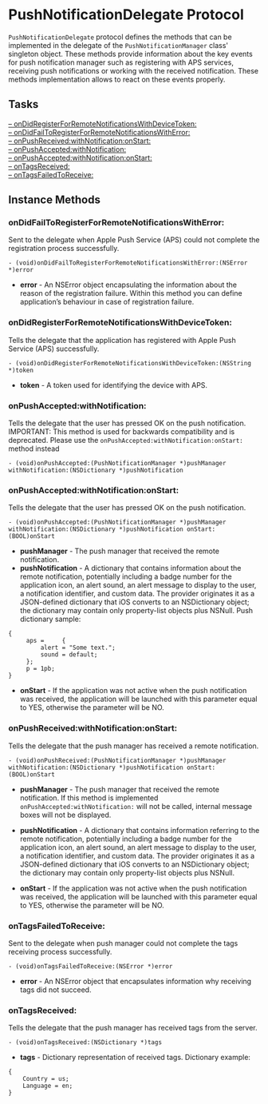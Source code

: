 # PushNotificationDelegate Protocol #

`PushNotificationDelegate` protocol defines the methods that can be implemented in the delegate of the `PushNotificationManager` class' singleton object. These methods provide information about the key events for push notification manager such as registering with APS services, receiving push notifications or working with the received notification. These methods implementation allows to react on these events properly.

## Tasks
[– onDidRegisterForRemoteNotificationsWithDeviceToken:](#ondidregisterforremotenotificationswithdevicetoken)  
[– onDidFailToRegisterForRemoteNotificationsWithError:](#ondidfailtoregisterforremotenotificationswitherror)  
[– onPushReceived:withNotification:onStart:](#onpushreceivedwithnotificationonstart)  
[– onPushAccepted:withNotification:](#onpushacceptedwithnotification)  
[– onPushAccepted:withNotification:onStart:](#onpushacceptedwithnotificationonstart)  
[– onTagsReceived:](#ontagsreceived)  
[– onTagsFailedToReceive:](#ontagsfailedtoreceive)  


## Instance Methods

### onDidFailToRegisterForRemoteNotificationsWithError:

Sent to the delegate when Apple Push Service (APS) could not complete the registration process successfully.

```objc
- (void)onDidFailToRegisterForRemoteNotificationsWithError:(NSError *)error
```

* **error** - An NSError object encapsulating the information about the reason of the registration failure. Within this method you can define application’s behaviour in case of registration failure.


### onDidRegisterForRemoteNotificationsWithDeviceToken:

Tells the delegate that the application has registered with Apple Push Service (APS) successfully.

```objc
- (void)onDidRegisterForRemoteNotificationsWithDeviceToken:(NSString *)token
```

* **token** - A token used for identifying the device with APS.


### onPushAccepted:withNotification:

Tells the delegate that the user has pressed OK on the push notification. IMPORTANT: This method is used for backwards compatibility and is deprecated. Please use the `onPushAccepted:withNotification:onStart:` method instead

```objc
- (void)onPushAccepted:(PushNotificationManager *)pushManager withNotification:(NSDictionary *)pushNotification
```

### onPushAccepted:withNotification:onStart:

Tells the delegate that the user has pressed OK on the push notification.

```objc
- (void)onPushAccepted:(PushNotificationManager *)pushManager withNotification:(NSDictionary *)pushNotification onStart:(BOOL)onStart
```

* **pushManager** - The push manager that received the remote notification.
* **pushNotification** - A dictionary that contains information about the remote notification, potentially including a badge number for the application icon, an alert sound, an alert message to display to the user, a notification identifier, and custom data. The provider originates it as a JSON-defined dictionary that iOS converts to an NSDictionary object; the dictionary may contain only property-list objects plus NSNull. Push dictionary sample:
```
{
     aps =     {
         alert = "Some text.";
         sound = default;
     };
     p = 1pb;
}
```
* **onStart** - If the application was not active when the push notification was received, the application will be launched with this parameter equal to YES, otherwise the parameter will be NO.


### onPushReceived:withNotification:onStart:

Tells the delegate that the push manager has received a remote notification.

```objc
- (void)onPushReceived:(PushNotificationManager *)pushManager withNotification:(NSDictionary *)pushNotification onStart:(BOOL)onStart
```

* **pushManager** - The push manager that received the remote notification. If this method is implemented `onPushAccepted:withNotification:` will not be called, internal message boxes will not be displayed.

* **pushNotification** - A dictionary that contains information referring to the remote notification, potentially including a badge number for the application icon, an alert sound, an alert message to display to the user, a notification identifier, and custom data. The provider originates it as a JSON-defined dictionary that iOS converts to an NSDictionary object; the dictionary may contain only property-list objects plus NSNull.

* **onStart** - If the application was not active when the push notification was received, the application will be launched with this parameter equal to YES, otherwise the parameter will be NO.

### onTagsFailedToReceive:

Sent to the delegate when push manager could not complete the tags receiving process successfully.

```objc
- (void)onTagsFailedToReceive:(NSError *)error
```

* **error** - An NSError object that encapsulates information why receiving tags did not succeed.

### onTagsReceived:

Tells the delegate that the push manager has received tags from the server.

```objc
- (void)onTagsReceived:(NSDictionary *)tags
```

* **tags** - Dictionary representation of received tags. Dictionary example:
```
{
    Country = us;
    Language = en;
}
```
